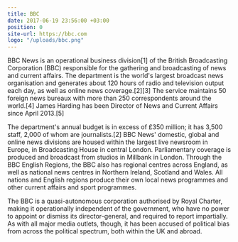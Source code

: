 ```yaml
---
title: BBC
date: 2017-06-19 23:56:00 +03:00
position: 0
site-url: https://bbc.com
logo: "/uploads/bbc.png"
---
```


BBC News is an operational business division[1] of the British Broadcasting Corporation (BBC) responsible for the gathering and broadcasting of news and current affairs. The department is the world's largest broadcast news organisation and generates about 120 hours of radio and television output each day, as well as online news coverage.[2][3] The service maintains 50 foreign news bureaux with more than 250 correspondents around the world.[4] James Harding has been Director of News and Current Affairs since April 2013.[5]

The department's annual budget is in excess of £350 million; it has 3,500 staff, 2,000 of whom are journalists.[2] BBC News' domestic, global and online news divisions are housed within the largest live newsroom in Europe, in Broadcasting House in central London. Parliamentary coverage is produced and broadcast from studios in Millbank in London. Through the BBC English Regions, the BBC also has regional centres across England, as well as national news centres in Northern Ireland, Scotland and Wales. All nations and English regions produce their own local news programmes and other current affairs and sport programmes.

The BBC is a quasi-autonomous corporation authorised by Royal Charter, making it operationally independent of the government, who have no power to appoint or dismiss its director-general, and required to report impartially. As with all major media outlets, though, it has been accused of political bias from across the political spectrum, both within the UK and abroad.